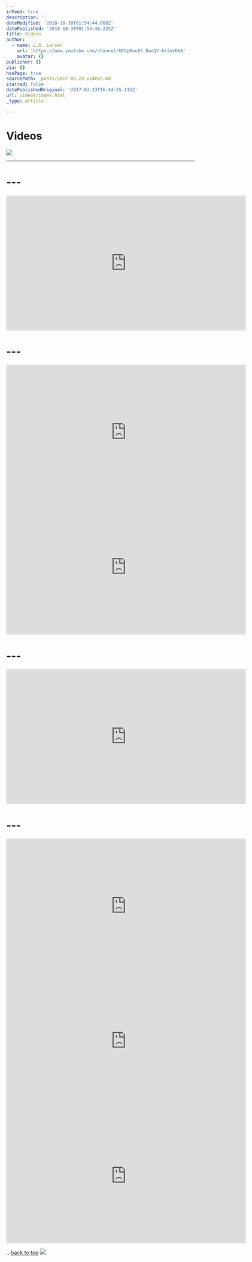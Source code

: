 ```yaml
---
inFeed: true
description: ''
dateModified: '2018-10-30T01:54:44.068Z'
datePublished: '2018-10-30T01:54:46.225Z'
title: Videos
author:
  - name: L.G. Larsen
    url: 'https://www.youtube.com/channel/UCGpOuu85_BaeQY-6r3avDHA'
    avatar: {}
publisher: {}
via: {}
hasPage: true
sourcePath: _posts/2017-03-23-videos.md
starred: false
datePublishedOriginal: '2017-03-23T16:44:55.115Z'
url: videos/index.html
_type: Article

---
```

# Videos
![](https://the-grid-user-content.s3-us-west-2.amazonaws.com/845d689c-498c-4975-83e2-e214567cdefe.jpg)

---

# ---

<iframe src="https://cdn.embedly.com/widgets/media.html?src=https%3A%2F%2Fwww.youtube.com%2Fembed%2FXeoVcXzhdxE%3Ffeature%3Doembed&amp;url=http%3A%2F%2Fwww.youtube.com%2Fwatch%3Fv%3DXeoVcXzhdxE&amp;image=https%3A%2F%2Fi.ytimg.com%2Fvi%2FXeoVcXzhdxE%2Fhqdefault.jpg&amp;key=b7d04c9b404c499eba89ee7072e1c4f7&amp;type=text%2Fhtml&amp;schema=youtube" width="640" height="360" scrolling="no" frameborder="0" allowfullscreen="" style=""></iframe>

# ---

<iframe src="https://cdn.embedly.com/widgets/media.html?src=https%3A%2F%2Fwww.youtube.com%2Fembed%2F_NPOD92a78I%3Ffeature%3Doembed&amp;url=http%3A%2F%2Fwww.youtube.com%2Fwatch%3Fv%3D_NPOD92a78I&amp;image=https%3A%2F%2Fi.ytimg.com%2Fvi%2F_NPOD92a78I%2Fhqdefault.jpg&amp;key=a715cf41cc93453ca338d350cd26f87b&amp;type=text%2Fhtml&amp;schema=youtube" width="640" height="360" scrolling="no" frameborder="0" allowfullscreen="" style=""></iframe>

<iframe src="https://cdn.embedly.com/widgets/media.html?src=https%3A%2F%2Fwww.youtube.com%2Fembed%2FQqLU-o7N7Kw%3Ffeature%3Doembed&amp;url=http%3A%2F%2Fwww.youtube.com%2Fwatch%3Fv%3DQqLU-o7N7Kw&amp;image=https%3A%2F%2Fi.ytimg.com%2Fvi%2FQqLU-o7N7Kw%2Fhqdefault.jpg&amp;key=a715cf41cc93453ca338d350cd26f87b&amp;type=text%2Fhtml&amp;schema=youtube" width="640" height="360" scrolling="no" frameborder="0" allowfullscreen="true" style=""></iframe>

# ---

<iframe src="https://cdn.embedly.com/widgets/media.html?src=https%3A%2F%2Fwww.youtube.com%2Fembed%2Fbp3Y_ccHKeA%3Ffeature%3Doembed&amp;url=http%3A%2F%2Fwww.youtube.com%2Fwatch%3Fv%3Dbp3Y_ccHKeA&amp;image=https%3A%2F%2Fi.ytimg.com%2Fvi%2Fbp3Y_ccHKeA%2Fhqdefault.jpg&amp;key=a715cf41cc93453ca338d350cd26f87b&amp;type=text%2Fhtml&amp;schema=youtube" width="640" height="360" scrolling="no" frameborder="0" allowfullscreen="true" style=""></iframe>

# ---

<iframe src="https://cdn.embedly.com/widgets/media.html?src=https%3A%2F%2Fwww.youtube.com%2Fembed%2FvTAwDHZCkpg%3Ffeature%3Doembed&amp;url=http%3A%2F%2Fwww.youtube.com%2Fwatch%3Fv%3DvTAwDHZCkpg&amp;image=https%3A%2F%2Fi.ytimg.com%2Fvi%2FvTAwDHZCkpg%2Fhqdefault.jpg&amp;key=b7d04c9b404c499eba89ee7072e1c4f7&amp;type=text%2Fhtml&amp;schema=youtube" width="640" height="360" scrolling="no" frameborder="0" allowfullscreen="" style=""></iframe>

<iframe src="https://cdn.embedly.com/widgets/media.html?src=https%3A%2F%2Fwww.youtube.com%2Fembed%2FUNVJa1V_Zdw%3Ffeature%3Doembed&amp;url=http%3A%2F%2Fwww.youtube.com%2Fwatch%3Fv%3DUNVJa1V_Zdw&amp;image=https%3A%2F%2Fi.ytimg.com%2Fvi%2FUNVJa1V_Zdw%2Fhqdefault.jpg&amp;key=b7d04c9b404c499eba89ee7072e1c4f7&amp;type=text%2Fhtml&amp;schema=youtube" width="640" height="360" scrolling="no" frameborder="0" allowfullscreen="" style=""></iframe>

<iframe src="https://cdn.embedly.com/widgets/media.html?src=https%3A%2F%2Fwww.youtube.com%2Fembed%2FmWUpjBU59WE%3Ffeature%3Doembed&amp;url=http%3A%2F%2Fwww.youtube.com%2Fwatch%3Fv%3DmWUpjBU59WE&amp;image=https%3A%2F%2Fi.ytimg.com%2Fvi%2FmWUpjBU59WE%2Fhqdefault.jpg&amp;key=b7d04c9b404c499eba89ee7072e1c4f7&amp;type=text%2Fhtml&amp;schema=youtube" width="640" height="360" scrolling="no" frameborder="0" allowfullscreen="" style=""></iframe>

..
[back to top][0]
![](https://the-grid-user-content.s3-us-west-2.amazonaws.com/8e2554f1-a9d2-4df0-af1e-bcb8e236b710.jpg)

[0]: https://thegrid.ai/ourfriends/videos/
